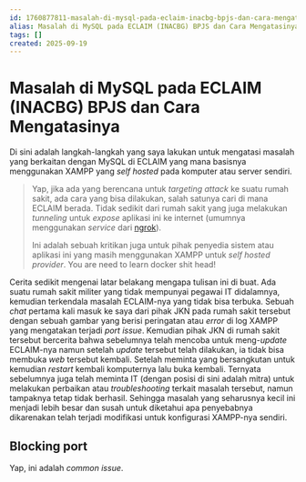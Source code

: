 ```yaml
---
id: 1760877811-masalah-di-mysql-pada-eclaim-inacbg-bpjs-dan-cara-mengatasinya
alias: Masalah di MySQL pada ECLAIM (INACBG) BPJS dan Cara Mengatasinya
tags: []
created: 2025-09-19
---
```

# Masalah di MySQL pada ECLAIM (INACBG) BPJS dan Cara Mengatasinya

Di sini adalah langkah-langkah yang saya lakukan untuk mengatasi masalah yang berkaitan dengan MySQL di ECLAIM yang mana basisnya menggunakan XAMPP yang *self hosted* pada komputer atau server sendiri.

> Yap, jika ada yang berencana untuk *targeting attack* ke suatu rumah sakit, ada cara yang bisa dilakukan, salah satunya cari di mana ECLAIM berada. Tidak sedikit dari rumah sakit yang juga melakukan *tunneling* untuk *expose* aplikasi ini ke internet (umumnya menggunakan *service* dari [ngrok](https://ngrok.io)). 
> 
> Ini adalah sebuah kritikan juga untuk pihak penyedia sistem atau aplikasi ini yang masih menggunakan XAMPP untuk *self hosted provider*. You are need to learn docker shit head!

Cerita sedikit mengenai latar belakang mengapa tulisan ini di buat. Ada suatu rumah sakit militer yang tidak mempunyai pegawai IT didalamnya, kemudian terkendala masalah ECLAIM-nya yang tidak bisa terbuka. Sebuah *chat* pertama kali masuk ke saya dari pihak JKN pada rumah sakit tersebut dengan sebuah gambar yang berisi peringatan atau *error* di log XAMPP yang mengatakan terjadi *port issue*. Kemudian pihak JKN di rumah sakit tersebut bercerita bahwa sebelumnya telah mencoba untuk meng-*update* ECLAIM-nya namun setelah *update* tersebut telah dilakukan, ia tidak bisa membuka *web* tersebut kembali. Setelah meminta yang bersangkutan untuk kemudian *restart* kembali komputernya lalu buka kembali. Ternyata sebelumnya juga telah meminta IT (dengan posisi di sini adalah mitra) untuk melakukan perbaikan atau *troubleshooting* terkait masalah tersebut, namun tampaknya tetap tidak berhasil. Sehingga masalah yang seharusnya kecil ini menjadi lebih besar dan susah untuk diketahui apa penyebabnya dikarenakan telah terjadi modifikasi untuk konfigurasi XAMPP-nya sendiri. 
## Blocking port

Yap, ini adalah *common issue*.
